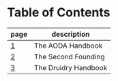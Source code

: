 Table of Contents
===
|page|description|
|----|-----------|
|[1](aoda2016)|The AODA Handbook|
|[2](foner2019)|The Second Founding|
|[3](greer2006)|The Druidry Handbook|

